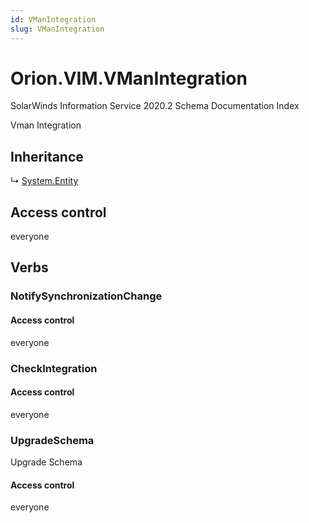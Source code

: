 ```yaml
---
id: VManIntegration
slug: VManIntegration
---
```


# Orion.VIM.VManIntegration

SolarWinds Information Service 2020.2 Schema Documentation Index

Vman Integration

## Inheritance

↳ [System.Entity](./../System/Entity)

## Access control

everyone

## Verbs

### NotifySynchronizationChange

#### Access control

everyone

### CheckIntegration

#### Access control

everyone

### UpgradeSchema

Upgrade Schema

#### Access control

everyone


